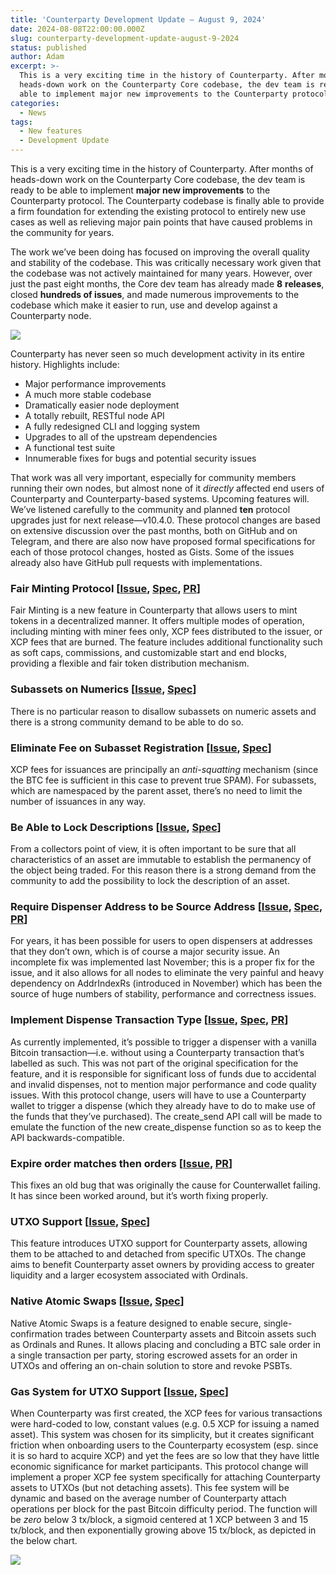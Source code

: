 ```yaml
---
title: 'Counterparty Development Update — August 9, 2024'
date: 2024-08-08T22:00:00.000Z
slug: counterparty-development-update-august-9-2024
status: published
author: Adam
excerpt: >-
  This is a very exciting time in the history of Counterparty. After months of
  heads-down work on the Counterparty Core codebase, the dev team is ready to be
  able to implement major new improvements to the Counterparty protocol.
categories:
  - News
tags:
  - New features
  - Development Update
---
```


This is a very exciting time in the history of Counterparty. After months of heads-down work on the Counterparty Core codebase, the dev team is ready to be able to implement **major new improvements** to the Counterparty protocol. The Counterparty codebase is finally able to provide a firm foundation for extending the existing protocol to entirely new use cases as well as relieving major pain points that have caused problems in the community for years.

The work we’ve been doing has focused on improving the overall quality and stability of the codebase. This was critically necessary work given that the codebase was not actively maintained for many years. However, over just the past eight months, the Core dev team has already made **8**  **releases**, closed **hundreds of issues**, and made numerous improvements to the codebase which make it easier to run, use and develop against a Counterparty node.

![](https://static.wixstatic.com/media/aebdcb_fc9e0c0a856a40fc879224d3da13b1d0~mv2.png/v1/fill/w_1192,h_460,al_c,q_90,usm_0.66_1.00_0.01,enc_auto/aebdcb_fc9e0c0a856a40fc879224d3da13b1d0~mv2.png)

Counterparty has never seen so much development activity in its entire history. Highlights include:

* Major performance improvements
* A much more stable codebase
* Dramatically easier node deployment
* A totally rebuilt, RESTful node API
* A fully redesigned CLI and logging system
* Upgrades to all of the upstream dependencies
* A functional test suite
* Innumerable fixes for bugs and potential security issues

That work was all very important, especially for community members running their own nodes, but almost none of it *directly* affected end users of Counterparty and Counterparty-based systems. Upcoming features will. We’ve listened carefully to the community and planned **ten** protocol upgrades just for next release—v10.4.0. These protocol changes are based on extensive discussion over the past months, both on GitHub and on Telegram, and there are also now have proposed formal specifications for each of those protocol changes, hosted as Gists. Some of the issues already also have GitHub pull requests with implementations.

### Fair Minting Protocol \[[Issue](https://github.com/CounterpartyXCP/counterparty-core/issues/1843), [Spec](https://gist.github.com/adamkrellenstein/3eb9fe4add4ecbfcfc392ae9ef04ae55), [PR](https://github.com/CounterpartyXCP/counterparty-core/pull/2142)]

Fair Minting is a new feature in Counterparty that allows users to mint tokens in a decentralized manner. It offers multiple modes of operation, including minting with miner fees only, XCP fees distributed to the issuer, or XCP fees that are burned. The feature includes additional functionality such as soft caps, commissions, and customizable start and end blocks, providing a flexible and fair token distribution mechanism.

### Subassets on Numerics \[[Issue](https://github.com/CounterpartyXCP/counterparty-core/issues/1842), [Spec](https://gist.github.com/adamkrellenstein/fe4b64ffd02d17db51c7ab2dda30d093)]

There is no particular reason to disallow subassets on numeric assets and there is a strong community demand to be able to do so.

### Eliminate Fee on Subasset Registration \[[Issue](https://github.com/CounterpartyXCP/counterparty-core/issues/1840), [Spec](https://gist.github.com/adamkrellenstein/e21a38c643c5bf2f4dc58952becc6d7c)]

XCP fees for issuances are principally an *anti-squatting* mechanism (since the BTC fee is sufficient in this case to prevent true SPAM). For subassets, which are namespaced by the parent asset, there’s no need to limit the number of issuances in any way.

### Be Able to Lock Descriptions \[[Issue](https://github.com/CounterpartyXCP/counterparty-core/issues/1857), [Spec](https://gist.github.com/adamkrellenstein/94bd304ca4e464b6d5db0da2b05e3075)]

From a collectors point of view, it is often important to be sure that all characteristics of an asset are immutable to establish the permanency of the object being traded. For this reason there is a strong demand from the community to add the possibility to lock the description of an asset.

### Require Dispenser Address to be Source Address \[[Issue](https://github.com/CounterpartyXCP/counterparty-core/issues/1785), [Spec](https://gist.github.com/adamkrellenstein/04178f3f761ab5826afeb51eec817547), [PR](https://github.com/CounterpartyXCP/counterparty-core/pull/2140)]

For years, it has been possible for users to open dispensers at addresses that they don’t own, which is of course a major security issue. An incomplete fix was implemented last November; this is a proper fix for the issue, and it also allows for all nodes to eliminate the very painful and heavy dependency on AddrIndexRs (introduced in November) which has been the source of huge numbers of stability, performance and correctness issues.

### Implement Dispense Transaction Type \[[Issue](https://github.com/CounterpartyXCP/counterparty-core/issues/1825), [Spec](https://gist.github.com/adamkrellenstein/e9162e89f9dc6521f17c9b2693eda52c), [PR](https://github.com/CounterpartyXCP/counterparty-core/pull/2141)]

As currently implemented, it’s possible to trigger a dispenser with a vanilla Bitcoin transaction—i.e. without using a Counterparty transaction that’s labelled as such. This was not part of the original specification for the feature, and it is responsible for significant loss of funds due to accidental and invalid dispenses, not to mention major performance and code quality issues. With this protocol change, users will have to use a Counterparty wallet to trigger a dispense (which they already have to do to make use of the funds that they’ve purchased). The create\_send API call will be made to emulate the function of the new create\_dispense function so as to keep the API backwards-compatible.

### Expire order matches then orders \[[Issue](https://github.com/CounterpartyXCP/counterparty-core/pull/1633), [PR](https://github.com/CounterpartyXCP/counterparty-core/pull/1794)]

This fixes an old bug that was originally the cause for Counterwallet failing. It has since been worked around, but it’s worth fixing properly.

### UTXO Support \[[Issue](https://github.com/CounterpartyXCP/counterparty-core/issues/1939), [Spec](https://gist.github.com/adamkrellenstein/ae7c94de7363960e876ad82e2c50adb2)]

This feature introduces UTXO support for Counterparty assets, allowing them to be attached to and detached from specific UTXOs. The change aims to benefit Counterparty asset owners by providing access to greater liquidity and a larger ecosystem associated with Ordinals.

### Native Atomic Swaps \[[Issue](https://github.com/CounterpartyXCP/counterparty-core/issues/1939), [Spec](https://gist.github.com/adamkrellenstein/f1322377cb496efa4d4345cb06f1fcd9)]

Native Atomic Swaps is a feature designed to enable secure, single-confirmation trades between Counterparty assets and Bitcoin⁠ assets such as Ordinals and Runes. It allows placing and concluding a BTC sale order in a single transaction per party, storing escrowed assets for an order in UTXOs and offering an on-chain solution to store and revoke PSBTs.

### Gas System for UTXO Support \[[Issue](https://github.com/CounterpartyXCP/counterparty-core/issues/1431), [Spec](https://gist.github.com/adamkrellenstein/7c7cab257cee162233fc2ba6682eb8da)]

When Counterparty was first created, the XCP fees for various transactions were hard-coded to low, constant values (e.g. 0.5 XCP for issuing a named asset). This system was chosen for its simplicity, but it creates significant friction when onboarding users to the Counterparty ecosystem (esp. since it is so hard to acquire XCP) and yet the fees are so low that they have little economic significance for market participants. This protocol change will implement a proper XCP fee system specifically for attaching Counterparty assets to UTXOs (but not detaching assets). This fee system will be dynamic and based on the average number of Counterparty attach operations per block for the past Bitcoin difficulty period. The function will be *zero* below 3 tx/block, a sigmoid centered at 1 XCP between 3 and 15 tx/block, and then exponentially growing above 15 tx/block, as depicted in the below chart.

![](https://static.wixstatic.com/media/aebdcb_2dad6ab6207d41fcb068440eb887eacc~mv2.png/v1/fill/w_1192,h_710,al_c,q_90,usm_0.66_1.00_0.01,enc_auto/aebdcb_2dad6ab6207d41fcb068440eb887eacc~mv2.png)
